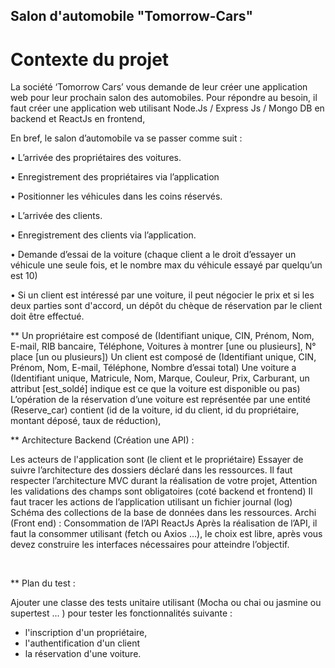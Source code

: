 ## Salon d'automobile "Tomorrow-Cars" 

# Contexte du projet

La société ‘Tomorrow Cars’ vous demande de leur créer une application web pour leur prochain salon des automobiles. Pour répondre au besoin, il faut créer une application web utilisant Node.Js / Express Js / Mongo DB en backend et ReactJs en frontend,

En bref, le salon d’automobile va se passer comme suit :

• L’arrivée des propriétaires des voitures.

• Enregistrement des propriétaires via l’application

• Positionner les véhicules dans les coins réservés.

• L’arrivée des clients.

• Enregistrement des clients via l’application.

• Demande d’essai de la voiture (chaque client a le droit d’essayer un véhicule une seule fois, et le nombre max du véhicule essayé par quelqu’un est 10)

• Si un client est intéressé par une voiture, il peut négocier le prix et si les deux parties sont d'accord, un dépôt du chèque de réservation par le client doit être effectué.

** Un propriétaire est composé de (Identifiant unique, CIN, Prénom, Nom, E-mail, RIB bancaire, Téléphone, Voitures à montrer [une ou plusieurs], N° place [un ou plusieurs]) Un client est composé de (Identifiant unique, CIN, Prénom, Nom, E-mail, Téléphone, Nombre d’essai total) Une voiture a (Identifiant unique, Matricule, Nom, Marque, Couleur, Prix, Carburant, un attribut [est_soldé] indique est ce que la voiture est disponible ou pas) L’opération de la réservation d’une voiture est représentée par une entité (Reserve_car) contient (id de la voiture, id du client, id du propriétaire, montant déposé, taux de réduction),

** Architecture Backend (Création une API) :

Les acteurs de l'application sont (le client et le propriétaire)
Essayer de suivre l’architecture des dossiers déclaré dans les ressources.
Il faut respecter l’architecture MVC durant la réalisation de votre projet,
Attention les validations des champs sont obligatoires (coté backend et frontend)
Il faut tracer les actions de l’application utilisant un fichier journal (log)
Schéma des collections de la base de données dans les ressources.
Archi (Front end) : Consommation de l’API ReactJs Après la réalisation de l’API, il faut la consommer utilisant (fetch ou Axios …), le choix est libre, après vous devez construire les interfaces nécessaires pour atteindre l’objectif.

​

** Plan du test :

Ajouter une classe des tests unitaire utilisant (Mocha ou chai ou jasmine ou supertest ... ) pour tester les fonctionnalités suivante :
* l'inscription d'un propriétaire,
* l'authentification d'un client
* la réservation d'une voiture.